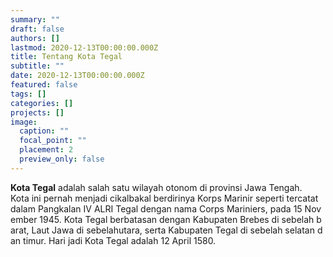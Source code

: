 ```yaml
---
summary: ""
draft: false
authors: []
lastmod: 2020-12-13T00:00:00.000Z
title: Tentang Kota Tegal
subtitle: ""
date: 2020-12-13T00:00:00.000Z
featured: false
tags: []
categories: []
projects: []
image:
  caption: ""
  focal_point: ""
  placement: 2
  preview_only: false
---
```

**Kota Tegal** adalah salah satu wilayah otonom di provinsi Jawa Tengah. Kota ini pernah menjadi cikalbakal berdirinya Korps Marinir seperti tercatat dalam Pangkalan IV ALRI Tegal dengan nama Corps Mariniers, pada 15 November 1945. Kota Tegal berbatasan dengan Kabupaten Brebes di sebelah barat, Laut Jawa di sebelahutara, serta Kabupaten Tegal di sebelah selatan dan timur. Hari jadi Kota Tegal adalah 12 April 1580.